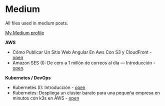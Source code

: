 # Medium

All files used in medium posts.

[My Medium profile](https://omarburgosb.medium.com/)

**AWS**
- Cómo Publicar Un Sitio Web Angular En Aws Con S3 y CloudFront - [open](https://omarburgosb.medium.com/c%C3%B3mo-publicar-un-sitio-web-angular-en-aws-con-s3-y-cloudfront-d31041db8357)
- Amazon SES (I): De cero a 1 millón de correos al día — Introducción - [open](https://omarburgosb.medium.com/amazon-ses-i-de-cero-a-1-mill%C3%B3n-de-correos-al-d%C3%ADa-introducci%C3%B3n-1d66319c61bb).

**Kubernetes / DevOps**
- Kubernetes (I): Introducción - [open](https://omarburgosb.medium.com/kubernetes-i-introducci%C3%B3n-5e3933bbe1d2)
- Kubernetes: Despliega un cluster barato para una pequeña empresa en minutos con k3s en AWS - [open](https://omarburgosb.medium.com/kubernetes-despliega-un-cluster-barato-para-una-peque%C3%B1a-empresa-en-minutos-con-k3s-en-aws-9250e53351e6)
